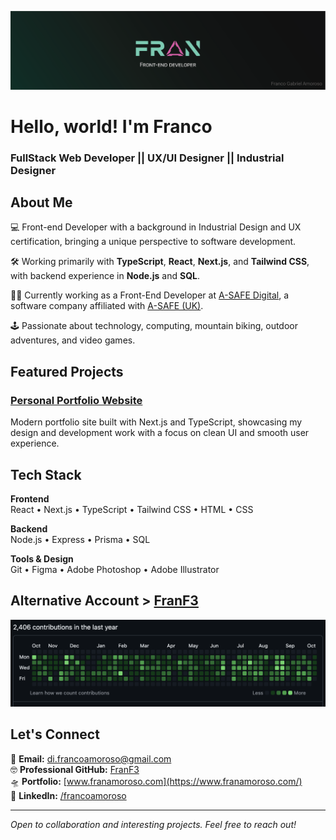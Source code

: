 ![FullStack Web Developer || Industrial Designer](https://github.com/Frankovg/Frankovg/blob/main/in-banner.png)

# Hello, world! I'm Franco

### FullStack Web Developer || UX/UI Designer || Industrial Designer 

## About Me

💻 Front-end Developer with a background in Industrial Design and UX certification, bringing a unique perspective to software development.

🛠 Working primarily with **TypeScript**, **React**, **Next.js**, and **Tailwind CSS**, with backend experience in **Node.js** and **SQL**.

👨‍💻 Currently working as a Front-End Developer at [A-SAFE Digital](https://asafedigital.com/), a software company affiliated with [A-SAFE (UK)](https://www.asafe.com/).

🕹 Passionate about technology, computing, mountain biking, outdoor adventures, and video games.

## Featured Projects

### [Personal Portfolio Website]([link-to-project](https://github.com/Frankovg/MyWebPortfolio2.0))
Modern portfolio site built with Next.js and TypeScript, showcasing my design and development work with a focus on clean UI and smooth user experience.

## Tech Stack

**Frontend**  
React • Next.js • TypeScript • Tailwind CSS • HTML • CSS

**Backend**  
Node.js • Express • Prisma • SQL

**Tools & Design**  
Git • Figma • Adobe Photoshop • Adobe Illustrator

## Alternative Account > [FranF3](https://github.com/FranF3) 

![FranF3 last year contributions](https://github.com/Frankovg/Frankovg/blob/main/screenshot_franf3.png)

## Let's Connect

📧 **Email:** di.francoamoroso@gmail.com  
🤓 **Professional GitHub:** [FranF3](https://github.com/FranF3)  
🛸 **Portfolio:** [www.franamoroso.com](https://www.franamoroso.com/)  
📶 **LinkedIn:** [/francoamoroso](https://www.linkedin.com/in/francoamoroso/)

---

*Open to collaboration and interesting projects. Feel free to reach out!*
